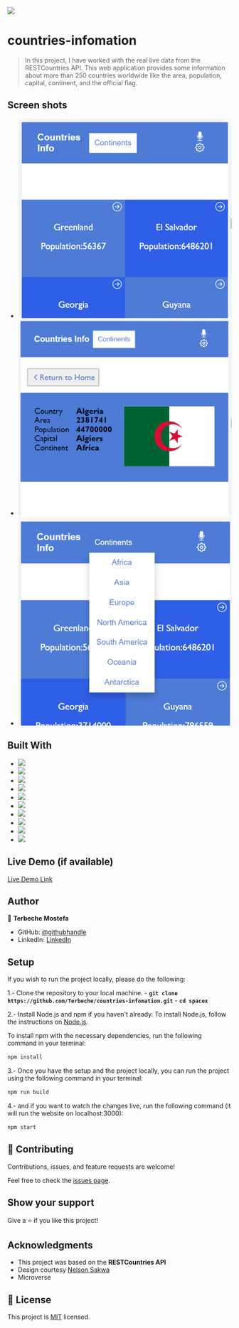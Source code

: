![](https://img.shields.io/badge/Terbeche-Mostefa-violet)

# countries-infomation

> In this project, I have worked with the real live data from the RESTCountries API. This web application provides some information about more than 250 countries worldwide like the area, population, capital, continent, and the official flag.

## Screen shots

- ![](./screen/screen1.PNG)
- ![](./screen/screen2.PNG)
- ![](./screen/screen3.PNG)

## Built With

- ![](https://img.shields.io/badge/Github-blueviolet)
- ![](https://img.shields.io/badge/Javascript-blue)
- ![](https://img.shields.io/badge/HTML-purple)
- ![](https://img.shields.io/badge/CSS-blue)
- ![](https://img.shields.io/badge/WEBPACK-violet)
- ![](https://img.shields.io/badge/Babel-violet)
- ![](https://img.shields.io/badge/API-black)
- ![](https://img.shields.io/badge/JSON-violet)
- ![](https://img.shields.io/badge/REACT-blue)
- ![](https://img.shields.io/badge/REDUX-blue)

## Live Demo (if available)

[Live Demo Link](https://countries-information-api.netlify.app/)

## Author

👤 **Terbeche Mostefa**

- GitHub: [@githubhandle](https://github.com/Terbeche)
- LinkedIn: [LinkedIn](https://www.linkedin.com/in/mustapha-terbeche/)

## Setup

If you wish to run the project locally, please do the following:

1.- Clone the repository to your local machine. - **`git clone https://github.com/Terbeche/countries-infomation.git`** - **`cd spacex`**

2.- Install Node.js and npm if you haven't already.
To install Node.js, follow the instructions on [Node.js](https://nodejs.org/en/).

To install npm with the necessary dependencies, run the following command in your terminal:

```bash
npm install
```

3.- Once you have the setup and the project locally, you can run the project using the following command in your terminal:

```bash
npm run build
```

4.- and if you want to watch the changes live, run the following command (it will run the website on localhost:3000):

```bash
npm start
```

## 🤝 Contributing

Contributions, issues, and feature requests are welcome!

Feel free to check the [issues page](https://github.com/Terbeche/countries-infomation/issues).

## Show your support

Give a ⭐️ if you like this project!

## Acknowledgments

- This project was based on the **RESTCountries API**
- Design courtesy [Nelson Sakwa](https://www.behance.net/sakwadesignstudio)
- Microverse

## 📝 License

This project is [MIT](./MIT.md) licensed.
